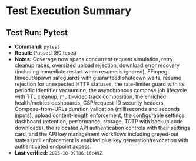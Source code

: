 # Test Execution Summary

## Test Run: Pytest
- **Command:** `pytest`
- **Result:** Passed (80 tests)
- **Notes:** Coverage now spans concurrent request simulation, retry cleanup races, oversized upload rejection, download error recovery (including immediate restart when resume is ignored), FFmpeg timeout/spawn safeguards with guaranteed shutdown waits, resume rejection for unexpected HTTP statuses, the rate-limiter guard with its periodic identifier vacuuming, the asynchronous compose job lifecycle with TTL cleanup, multi-video track composition, the enriched health/metrics dashboards, CSP/request-ID security headers, Compose-from-URLs duration validation (milliseconds and seconds inputs), upload content-length enforcement, the configurable settings dashboard (retention, performance, storage, TOTP with backup code downloads), the relocated API authentication controls with their settings card, and the API key management workflows including greyed-out states until enforcement is enabled plus key generation/revocation with authenticated endpoint access.
- **Last verified:** `2025-10-09T06:16:49Z`
